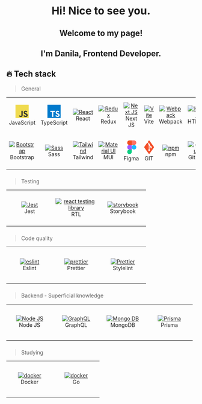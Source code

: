 <br clear="both">

###

<h1 align="center">Hi! Nice to see you.</h1>
<h2 align="center">Welcome to my page!</h2>
<h2 align="center">I'm Danila, Frontend Developer.</h2>


###


<h2 align="left" id="lednev-stack">🔥 Tech stack</h2>

> General

<table width="100%">
  <tr>
    <td align="center" width="110" height="90">
      <a href="#lednev-stack">
        <img src="https://raw.githubusercontent.com/devicons/devicon/1119b9f84c0290e0f0b38982099a2bd027a48bf1/icons/javascript/javascript-original.svg" width="36" height="36" alt="javascript" />
      </a>
      <br />
      JavaScript
    </td>
    <td align="center" width="110" height="90">
      <a href="#lednev-stack">
        <img src="https://raw.githubusercontent.com/devicons/devicon/1119b9f84c0290e0f0b38982099a2bd027a48bf1/icons/typescript/typescript-original.svg" width="36" height="36" alt="typescript" />
      </a>
      <br />
      TypeScript
    </td>
    <td align="center" width="110" height="90">
      <a href="#lednev-stack">
        <img src="https://upload.wikimedia.org/wikipedia/commons/thumb/a/a7/React-icon.svg/768px-React-icon.svg.png" width="36" height="36" alt="React" />
      </a>
      <br />
      React
    </td>
    <td align="center" width="110" height="90">
      <a href="#lednev-stack">
        <img src="https://cdn.worldvectorlogo.com/logos/redux.svg" width="36" height="36" alt="Redux" />
      </a>
      <br />
      Redux
    </td>
    <td align="center" width="110" height="90">
      <a href="#lednev-stack">
        <img src="https://raw.githubusercontent.com/samfromaway/samfromaway/master/.github/images/nextjs.png" width="36" height="36" alt="Next JS" />
      </a>
      <br />
      Next JS
    </td>
    <td align="center" width="110" height="90">
      <a href="#lednev-stack">
        <img src="https://vitejs.dev/logo.svg" width="36" height="36" alt="Vite" />
      </a>
      <br />
      Vite
    </td>
    <td align="center" width="110" height="90">
      <a href="#lednev-stack">
        <img src="https://brandeps.com/icon-download/W/Webpack-icon-vector-02.svg" width="36" height="36" alt="Webpack" />
      </a>
      <br />
      Webpack
    </td>
    <td align="center" width="110" height="90">
      <a href="#lednev-stack">
        <img src="https://upload.wikimedia.org/wikipedia/commons/thumb/3/38/HTML5_Badge.svg/768px-HTML5_Badge.svg.png?20110131171049" width="36" height="36" alt="Html5" />
      </a>
      <br />
      HTML5
    </td>
    <td align="center" width="110" height="90">
      <a href="#lednev-stack">
        <img src="https://upload.wikimedia.org/wikipedia/commons/thumb/6/62/CSS3_logo.svg/800px-CSS3_logo.svg.png" width="36" height="36" alt="css3" />
      </a>
      <br />
      CSS3
    </td>
  </tr>
  <tr>
    <td align="center" width="110" height="90">
      <a href="#lednev-stack">
        <img src="https://cdn.worldvectorlogo.com/logos/bootstrap-4.svg" width="36" height="36" alt="Bootstrap" />
      </a>
      <br />
      Bootstrap
    </td>
    <td align="center" width="110" height="90">
      <a href="#lednev-stack">
        <img src="https://brandeps.com/icon-download/S/Sass-icon-vector-04.svg" width="36" height="36" alt="Sass" />
      </a>
      <br />
      Sass
    </td>
    <td align="center" width="110" height="90">
      <a href="#lednev-stack">
        <img src="https://upload.wikimedia.org/wikipedia/commons/thumb/d/d5/Tailwind_CSS_Logo.svg/768px-Tailwind_CSS_Logo.svg.png?20230715030042" width="36" height="36" alt="Tailwind" />
      </a>
      <br />
      Tailwind
    </td>
    <td align="center" width="110" height="90">
      <a href="#lednev-stack">
        <img src="https://media.zeemly.com/zeemly/product/material-ui.png" width="36" height="36" alt="Material UI" />
      </a>
      <br />
      MUI
    </td>
    <td align="center" width="110" height="90">
      <a href="#lednev-stack">
        <img src="https://raw.githubusercontent.com/devicons/devicon/1119b9f84c0290e0f0b38982099a2bd027a48bf1/icons/figma/figma-original.svg" width="36" height="36" alt="figma" />
      </a>
      <br />
      Figma
    </td>
    <td align="center" width="110" height="90">
      <a href="#lednev-stack">
        <img src="https://raw.githubusercontent.com/devicons/devicon/1119b9f84c0290e0f0b38982099a2bd027a48bf1/icons/git/git-original.svg" width="36" height="36" alt="git" />
      </a>
      <br />
      GIT
    </td>
    <td align="center" width="110" height="90">
      <a href="#lednev-stack">
        <img src="https://brandeps.com/icon-download/N/Npm-icon-vector-05.svg" width="36" height="36" alt="npm" />
      </a>
      <br />
      npm
    </td>
    <td align="center" width="110" height="90">
      <a href="#lednev-stack">
        <img src="https://upload.wikimedia.org/wikipedia/commons/thumb/c/c2/GitHub_Invertocat_Logo.svg/640px-GitHub_Invertocat_Logo.svg.png" width="36" height="36" alt="github" />
      </a>
      <br />
      GitHub
    </td>
  </tr>
</table>

###

> Testing

<table width='100%'>
  <tr>
     <td align="center" width="110" height="90"> 
      <a href="#lednev-stack" >
        <img src="https://brandeps.com/icon-download/J/Jest-icon-vector-02.svg" width="36" height="36" alt="Jest" />
      </a>
      <br>Jest
    </td>
    <td align="center" width="110" height="90"> 
      <a href="#lednev-stack">
        <img src="https://assets.devographics.com/projects/testing_library.png" width="36" height="36" alt="react testing library" />
      </a>
      <br>RTL
    </td>
        <td align="center" width="110" height="90"> 
      <a href="#lednev-stack" >
        <img src="https://brandeps.com/icon-download/S/Storybook-icon-vector-02.svg" width="36" height="36" alt="storybook" />
      </a>
      <br>Storybook
    </td>
  </tr> 
</table>

###

> Code quality

<table width='100%'>
  <tr>
     <td align="center" width="110" height="90">
      <a href="#lednev-stack">
        <img src="https://brandeps.com/icon-download/E/Eslint-icon-vector-02.svg" width="36" height="36" alt="eslint" />
      </a>
      <br>Eslint
    </td>
    <td align="center" width="110" height="90">
      <a href="#lednev-stack">
        <img src="https://brandeps.com/icon-download/P/Prettier-icon-vector-02.svg" width="36" height="36" alt="prettier" />
      </a>
      <br>Prettier
    </td>
        <td align="center" width="110" height="90">
      <a href="#lednev-stack">
        <img src="https://brandeps.com/logo-download/S/Stylelint-logo-vector-01.svg" width="36" height="36" alt="Prettier" />
      </a>
      <br>Stylelint
    </td>
  </tr> 
</table>


###

> Backend - Superficial knowledge

<table width='100%'>
  <tr>
    <td align="center" width="110" height="90"> 
      <a href="#lednev-stack" >
        <img src="https://brandeps.com/icon-download/N/Nodejs-icon-vector-02.svg" width="36" height="36" alt="Node JS" />
      </a>
      <br>Node JS
    </td>
    <td align="center" width="110" height="90">
      <a href="#lednev-stack" >
        <img src="https://upload.wikimedia.org/wikipedia/commons/thumb/1/17/GraphQL_Logo.svg/2048px-GraphQL_Logo.svg.png" width="36" height="36" alt="GraphQL" />
      </a>
      <br>GraphQL
    </td>
    <td align="center" width="110" height="90">
      <a href="#lednev-stack" >
        <img src="https://www.vectorlogo.zone/logos/mongodb/mongodb-icon.svg" width="36" height="36" alt="Mongo DB" />
      </a>
      <br>MongoDB
    </td>
      <td align="center" width="110" height="90"> 
      <a href="#lednev-stack" >
        <img src="https://brandeps.com/icon-download/P/Prisma-icon-vector-01.svg" width="36" height="36" alt="Prisma" />
      </a>
      <br>Prisma
    </td>
  </tr> 
</table>

###

> Studying

<table width='100%'>
  <tr>
    <td align="center" width="110" height="90"> 
      <a href="#lednev-stack" >
        <img src="https://www.svgrepo.com/show/349342/docker.svg" width="36" height="36" alt="docker" />
      </a>
      <br>Docker
    </td>
        <td align="center" width="110" height="90"> 
      <a href="#lednev-stack" >
        <img  src="https://upload.wikimedia.org/wikipedia/commons/thumb/0/05/Go_Logo_Blue.svg/768px-Go_Logo_Blue.svg.png" width="76" height="36" alt="docker" />
      </a>
      <br>Go
    </td>
  </tr> 
</table>


###

